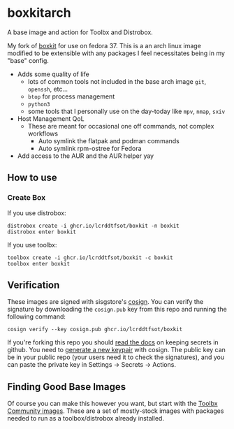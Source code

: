 # boxkitarch

A base image and action for Toolbx and Distrobox.

My fork of [boxkit](https://github.com/ublue-os/boxkit) for use on fedora 37. This is a an arch linux image modified to be extensible with any packages I feel necessitates being in my "base" config.

- Adds some quality of life
  - lots of common tools not included in the base arch image `git`, `openssh`, etc...
  - `btop` for process management
  - `python3`
  - some tools that I personally use on the day-today like `mpv`, `nmap`, `sxiv`
- Host Management QoL
  - These are meant for occasional one off commands, not complex workflows
    - Auto symlink the flatpak and podman commands
    - Auto symlink rpm-ostree for Fedora
- Add access to the AUR and the AUR helper yay

## How to use

### Create Box

If you use distrobox:

    distrobox create -i ghcr.io/lcrddtfsot/boxkit -n boxkit
    distrobox enter boxkit
    
If you use toolbx:

    toolbox create -i ghcr.io/lcrddtfsot/boxkit -c boxkit
    toolbox enter boxkit

## Verification

These images are signed with sisgstore's [cosign](https://docs.sigstore.dev/cosign/overview/). You can verify the signature by downloading the `cosign.pub` key from this repo and running the following command:

    cosign verify --key cosign.pub ghcr.io/lcrddtfsot/boxkit
    
If you're forking this repo you should [read the docs](https://docs.github.com/en/actions/security-guides/encrypted-secrets) on keeping secrets in github. You need to [generate a new keypair](https://docs.sigstore.dev/cosign/overview/) with cosign. The public key can be in your public repo (your users need it to check the signatures), and you can paste the private key in Settings -> Secrets -> Actions.



## Finding Good Base Images

Of course you can make this however you want, but start with the [Toolbx Community images](https://github.com/toolbx-images/images).
These are a set of mostly-stock images with packages needed to run as a toolbox/distrobox already installed. 
